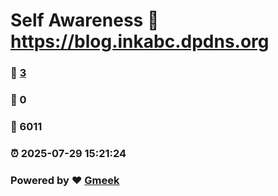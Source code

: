 # Self Awareness :link: https://blog.inkabc.dpdns.org 
### :page_facing_up: [3](https://blog.inkabc.dpdns.org/tag.html) 
### :speech_balloon: 0 
### :hibiscus: 6011 
### :alarm_clock: 2025-07-29 15:21:24 
### Powered by :heart: [Gmeek](https://github.com/Meekdai/Gmeek)
